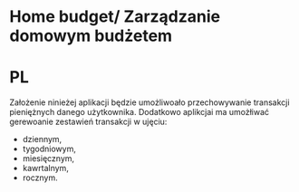 # Home budget/ Zarządzanie domowym budżetem

# PL

Założenie ninieżej aplikacji będzie umożliwoało przechowywanie transakcji pieniężnych danego użytkownika. Dodatkowo aplikcjai ma umożłiwać gerewoanie zestawień transakcji w ujęciu: 
* dziennym,
* tygodniowym,
* miesięcznym,
* kawrtalnym,
* rocznym.
